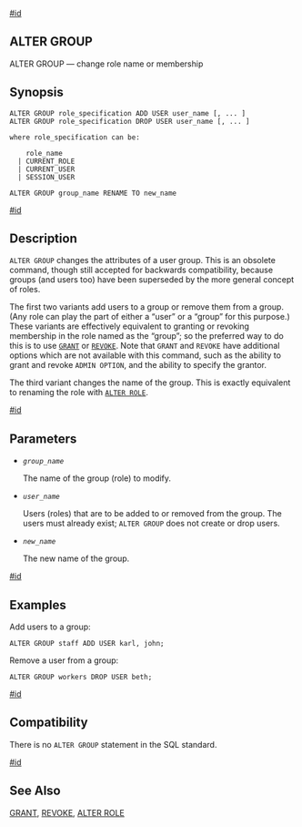 [#id](#SQL-ALTERGROUP)

## ALTER GROUP

ALTER GROUP — change role name or membership

## Synopsis

```
ALTER GROUP role_specification ADD USER user_name [, ... ]
ALTER GROUP role_specification DROP USER user_name [, ... ]

where role_specification can be:

    role_name
  | CURRENT_ROLE
  | CURRENT_USER
  | SESSION_USER

ALTER GROUP group_name RENAME TO new_name
```

[#id](#id-1.9.3.15.5)

## Description

`ALTER GROUP` changes the attributes of a user group. This is an obsolete command, though still accepted for backwards compatibility, because groups (and users too) have been superseded by the more general concept of roles.

The first two variants add users to a group or remove them from a group. (Any role can play the part of either a “user” or a “group” for this purpose.) These variants are effectively equivalent to granting or revoking membership in the role named as the “group”; so the preferred way to do this is to use [`GRANT`](sql-grant) or [`REVOKE`](sql-revoke). Note that `GRANT` and `REVOKE` have additional options which are not available with this command, such as the ability to grant and revoke `ADMIN OPTION`, and the ability to specify the grantor.

The third variant changes the name of the group. This is exactly equivalent to renaming the role with [`ALTER ROLE`](sql-alterrole).

[#id](#id-1.9.3.15.6)

## Parameters

- _`group_name`_

  The name of the group (role) to modify.

- _`user_name`_

  Users (roles) that are to be added to or removed from the group. The users must already exist; `ALTER GROUP` does not create or drop users.

- _`new_name`_

  The new name of the group.

[#id](#id-1.9.3.15.7)

## Examples

Add users to a group:

```
ALTER GROUP staff ADD USER karl, john;
```

Remove a user from a group:

```
ALTER GROUP workers DROP USER beth;
```

[#id](#id-1.9.3.15.8)

## Compatibility

There is no `ALTER GROUP` statement in the SQL standard.

[#id](#id-1.9.3.15.9)

## See Also

[GRANT](sql-grant), [REVOKE](sql-revoke), [ALTER ROLE](sql-alterrole)

